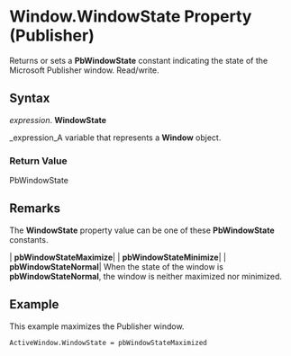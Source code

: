 
# Window.WindowState Property (Publisher)

Returns or sets a  **PbWindowState** constant indicating the state of the Microsoft Publisher window. Read/write.


## Syntax

 _expression_. **WindowState**

 _expression_A variable that represents a  **Window** object.


### Return Value

PbWindowState


## Remarks

The  **WindowState** property value can be one of these **PbWindowState** constants.



| **pbWindowStateMaximize**|
| **pbWindowStateMinimize**|
| **pbWindowStateNormal**|
When the state of the window is  **pbWindowStateNormal**, the window is neither maximized nor minimized.


## Example

This example maximizes the Publisher window.


```
ActiveWindow.WindowState = pbWindowStateMaximized
```

